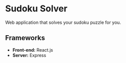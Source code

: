# Sudoku Solver
Web application that solves your sudoku puzzle for you.
## Frameworks
* **Front-end:** React.js
* **Server:** Express

